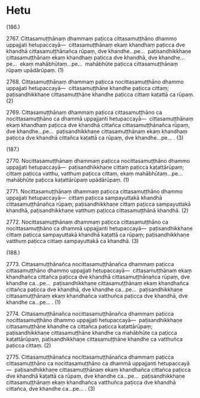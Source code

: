 # Hetu

(186.)

2767\. Cittasamuṭṭhānaṃ dhammaṃ paṭicca cittasamuṭṭhāno dhammo uppajjati hetupaccayā—  cittasamuṭṭhānaṃ ekaṃ khandhaṃ paṭicca dve khandhā cittasamuṭṭhānañca rūpaṃ, dve khandhe…pe…  paṭisandhikkhaṇe cittasamuṭṭhānaṃ ekaṃ khandhaṃ paṭicca dve khandhā, dve khandhe…pe…  ekaṃ mahābhūtaṃ…pe…  mahābhūte paṭicca cittasamuṭṭhānaṃ rūpaṃ upādārūpaṃ. (1)

2768\. Cittasamuṭṭhānaṃ dhammaṃ paṭicca nocittasamuṭṭhāno dhammo uppajjati hetupaccayā—  cittasamuṭṭhāne khandhe paṭicca cittaṃ; paṭisandhikkhaṇe cittasamuṭṭhāne khandhe paṭicca cittaṃ kaṭattā ca rūpaṃ. (2)

2769\. Cittasamuṭṭhānaṃ dhammaṃ paṭicca cittasamuṭṭhāno ca nocittasamuṭṭhāno ca dhammā uppajjanti hetupaccayā—  cittasamuṭṭhānaṃ ekaṃ khandhaṃ paṭicca dve khandhā cittañca cittasamuṭṭhānañca rūpaṃ, dve khandhe…pe…  paṭisandhikkhaṇe cittasamuṭṭhānaṃ ekaṃ khandhaṃ paṭicca dve khandhā cittañca kaṭattā ca rūpaṃ, dve khandhe…pe… . (3)

(187.)

2770\. Nocittasamuṭṭhānaṃ dhammaṃ paṭicca nocittasamuṭṭhāno dhammo uppajjati hetupaccayā—  paṭisandhikkhaṇe cittaṃ paṭicca kaṭattārūpaṃ; cittaṃ paṭicca vatthu, vatthuṃ paṭicca cittaṃ, ekaṃ mahābhūtaṃ…pe…  mahābhūte paṭicca kaṭattārūpaṃ upādārūpaṃ. (1)

2771\. Nocittasamuṭṭhānaṃ dhammaṃ paṭicca cittasamuṭṭhāno dhammo uppajjati hetupaccayā—  cittaṃ paṭicca sampayuttakā khandhā cittasamuṭṭhānañca rūpaṃ; paṭisandhikkhaṇe cittaṃ paṭicca sampayuttakā khandhā, paṭisandhikkhaṇe vatthuṃ paṭicca cittasamuṭṭhānā khandhā. (2)

2772\. Nocittasamuṭṭhānaṃ dhammaṃ paṭicca cittasamuṭṭhāno ca nocittasamuṭṭhāno ca dhammā uppajjanti hetupaccayā—  paṭisandhikkhaṇe cittaṃ paṭicca sampayuttakā khandhā kaṭattā ca rūpaṃ; paṭisandhikkhaṇe vatthuṃ paṭicca cittaṃ sampayuttakā ca khandhā. (3)

(188.)

2773\. Cittasamuṭṭhānañca nocittasamuṭṭhānañca dhammaṃ paṭicca cittasamuṭṭhāno dhammo uppajjati hetupaccayā—  cittasamuṭṭhānaṃ ekaṃ khandhañca cittañca paṭicca dve khandhā cittasamuṭṭhānañca rūpaṃ, dve khandhe ca…pe…  paṭisandhikkhaṇe cittasamuṭṭhānaṃ ekaṃ khandhañca cittañca paṭicca dve khandhā, dve khandhe ca…pe…  paṭisandhikkhaṇe cittasamuṭṭhānaṃ ekaṃ khandhañca vatthuñca paṭicca dve khandhā, dve khandhe ca…pe… . (1)

2774\. Cittasamuṭṭhānañca nocittasamuṭṭhānañca dhammaṃ paṭicca nocittasamuṭṭhāno dhammo uppajjati hetupaccayā—  paṭisandhikkhaṇe cittasamuṭṭhāne khandhe ca cittañca paṭicca kaṭattārūpaṃ; paṭisandhikkhaṇe cittasamuṭṭhāne khandhe ca mahābhūte ca paṭicca kaṭattārūpaṃ, paṭisandhikkhaṇe cittasamuṭṭhāne khandhe ca vatthuñca paṭicca cittaṃ. (2)

2775\. Cittasamuṭṭhānañca nocittasamuṭṭhānañca dhammaṃ paṭicca cittasamuṭṭhāno ca nocittasamuṭṭhāno ca dhammā uppajjanti hetupaccayā—  paṭisandhikkhaṇe cittasamuṭṭhānaṃ ekaṃ khandhañca cittañca paṭicca dve khandhā kaṭattā ca rūpaṃ, dve khandhe ca…pe…  paṭisandhikkhaṇe cittasamuṭṭhānaṃ ekaṃ khandhañca vatthuñca paṭicca dve khandhā cittañca, dve khandhe ca…pe… . (3)
